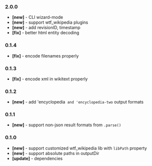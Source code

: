 ### 2.0.0

- **[new]** - CLI wizard-mode
- **[new]** - support wtf_wikipedia plugins
- **[new]** - add revisionID, timestamp
- **[fix]** - better html entity decoding

### 0.1.4

- **[fix]** - encode filenames properly

### 0.1.3

- **[fix]** - encode xml in wikitext properly

### 0.1.2

- **[new]** - add 'encyclopedia` and 'encyclopedia-two` output formats

### 0.1.1

- **[new]** - support non-json result formats from `.parse()`

### 0.1.0

- **[new]** - support customized wtf_wikipedia lib with `libPath` property
- **[new]** - support absolute paths in outputDir
- **[update]** - dependencies

